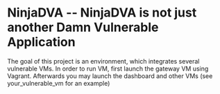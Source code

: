 # NinjaDVA -- NinjaDVA is not just another Damn Vulnerable Application

The goal of this project is an environment, which integrates several
vulnerable VMs. In order to run VM, first launch the gateway VM using
Vagrant. Afterwards you may launch the dashboard and other VMs (see
your_vulnerable_vm for an example)
